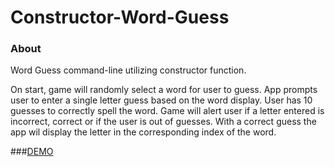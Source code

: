 # Constructor-Word-Guess

### About

Word Guess command-line utilizing constructor function. 

On start, game will randomly select a word for user to guess. App prompts user to enter a single letter guess based on the word display. User has 10 guesses to correctly spell the word. Game will alert user if a letter entered is incorrect, correct or if the user is out of guesses. With a correct guess the app wil display the letter in the corresponding index of the word. 

###[DEMO](https://drive.google.com/file/d/1E55kz7IzFhBnTZ3QziqfHPAQXgKXPU11/view)
